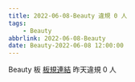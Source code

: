 ```yaml
---
title: 2022-06-08-Beauty 違規 0 人
tags:
    - Beauty
abbrlink: 2022-06-08-Beauty
date: Beauty-2022-06-08 12:00:00
---
```

Beauty 板 [板規連結](https://www.ptt.cc/bbs/Beauty/M.1630069980.A.84B.html)
昨天違規 0 人

